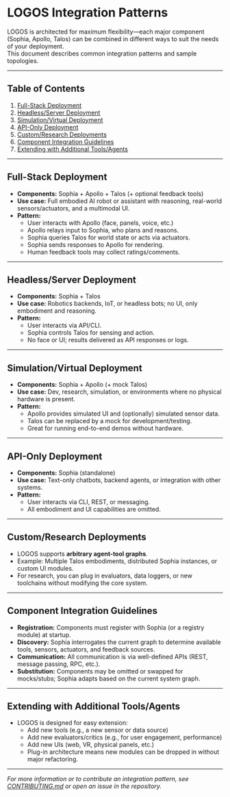 # LOGOS Integration Patterns

LOGOS is architected for maximum flexibility—each major component (Sophia, Apollo, Talos) can be combined in different ways to suit the needs of your deployment.  
This document describes common integration patterns and sample topologies.

---

## Table of Contents

1. [Full-Stack Deployment](#full-stack-deployment)
2. [Headless/Server Deployment](#headlessserver-deployment)
3. [Simulation/Virtual Deployment](#simulationvirtual-deployment)
4. [API-Only Deployment](#api-only-deployment)
5. [Custom/Research Deployments](#customresearch-deployments)
6. [Component Integration Guidelines](#component-integration-guidelines)
7. [Extending with Additional Tools/Agents](#extending-with-additional-toolsagents)

---

## Full-Stack Deployment

- **Components:** Sophia + Apollo + Talos (+ optional feedback tools)
- **Use case:** Full embodied AI robot or assistant with reasoning, real-world sensors/actuators, and a multimodal UI.
- **Pattern:**
    - User interacts with Apollo (face, panels, voice, etc.)
    - Apollo relays input to Sophia, who plans and reasons.
    - Sophia queries Talos for world state or acts via actuators.
    - Sophia sends responses to Apollo for rendering.
    - Human feedback tools may collect ratings/comments.

---

## Headless/Server Deployment

- **Components:** Sophia + Talos
- **Use case:** Robotics backends, IoT, or headless bots; no UI, only embodiment and reasoning.
- **Pattern:**
    - User interacts via API/CLI.
    - Sophia controls Talos for sensing and action.
    - No face or UI; results delivered as API responses or logs.

---

## Simulation/Virtual Deployment

- **Components:** Sophia + Apollo (+ mock Talos)
- **Use case:** Dev, research, simulation, or environments where no physical hardware is present.
- **Pattern:**
    - Apollo provides simulated UI and (optionally) simulated sensor data.
    - Talos can be replaced by a mock for development/testing.
    - Great for running end-to-end demos without hardware.

---

## API-Only Deployment

- **Components:** Sophia (standalone)
- **Use case:** Text-only chatbots, backend agents, or integration with other systems.
- **Pattern:**
    - User interacts via CLI, REST, or messaging.
    - All embodiment and UI capabilities are omitted.

---

## Custom/Research Deployments

- LOGOS supports **arbitrary agent-tool graphs**.  
- Example: Multiple Talos embodiments, distributed Sophia instances, or custom UI modules.
- For research, you can plug in evaluators, data loggers, or new toolchains without modifying the core system.

---

## Component Integration Guidelines

- **Registration:** Components must register with Sophia (or a registry module) at startup.
- **Discovery:** Sophia interrogates the current graph to determine available tools, sensors, actuators, and feedback sources.
- **Communication:** All communication is via well-defined APIs (REST, message passing, RPC, etc.).
- **Substitution:** Components may be omitted or swapped for mocks/stubs; Sophia adapts based on the current system graph.

---

## Extending with Additional Tools/Agents

- LOGOS is designed for easy extension:
    - Add new tools (e.g., a new sensor or data source)
    - Add new evaluators/critics (e.g., for user engagement, performance)
    - Add new UIs (web, VR, physical panels, etc.)
    - Plug-in architecture means new modules can be dropped in without major refactoring.

---



*For more information or to contribute an integration pattern, see [CONTRIBUTING.md](../CONTRIBUTING.md) or open an issue in the repository.*
